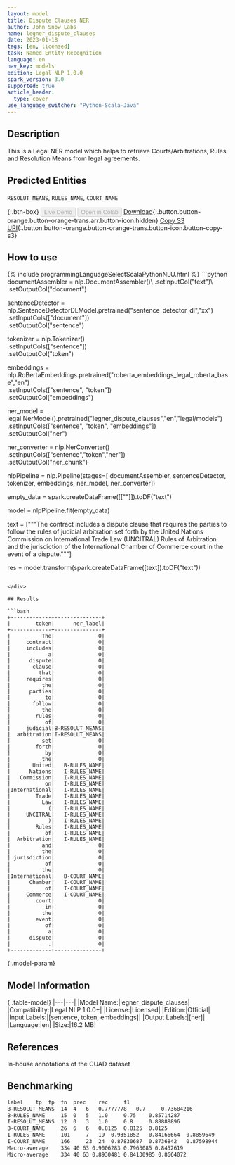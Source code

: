 ```yaml
---
layout: model
title: Dispute Clauses NER
author: John Snow Labs
name: legner_dispute_clauses
date: 2023-01-18
tags: [en, licensed]
task: Named Entity Recognition
language: en
nav_key: models
edition: Legal NLP 1.0.0
spark_version: 3.0
supported: true
article_header:
  type: cover
use_language_switcher: "Python-Scala-Java"
---
```


## Description

This is a Legal NER model which helps to retrieve Courts/Arbitrations, Rules and Resolution Means from legal agreements.

## Predicted Entities

`RESOLUT_MEANS`, `RULES_NAME`, `COURT_NAME`

{:.btn-box}
<button class="button button-orange" disabled>Live Demo</button>
<button class="button button-orange" disabled>Open in Colab</button>
[Download](https://s3.amazonaws.com/auxdata.johnsnowlabs.com/legal/models/legner_dispute_clauses_en_1.0.0_3.0_1674054944954.zip){:.button.button-orange.button-orange-trans.arr.button-icon.hidden}
[Copy S3 URI](s3://auxdata.johnsnowlabs.com/legal/models/legner_dispute_clauses_en_1.0.0_3.0_1674054944954.zip){:.button.button-orange.button-orange-trans.button-icon.button-copy-s3}

## How to use



<div class="tabs-box" markdown="1">
{% include programmingLanguageSelectScalaPythonNLU.html %}
```python
documentAssembler = nlp.DocumentAssembler()\
        .setInputCol("text")\
        .setOutputCol("document")
        
sentenceDetector = nlp.SentenceDetectorDLModel.pretrained("sentence_detector_dl","xx")\
        .setInputCols(["document"])\
        .setOutputCol("sentence")

tokenizer = nlp.Tokenizer()\
        .setInputCols(["sentence"])\
        .setOutputCol("token")

embeddings = nlp.RoBertaEmbeddings.pretrained("roberta_embeddings_legal_roberta_base","en") \
    .setInputCols(["sentence", "token"]) \
    .setOutputCol("embeddings")

ner_model = legal.NerModel().pretrained("legner_dispute_clauses","en","legal/models")\
        .setInputCols(["sentence", "token", "embeddings"])\
        .setOutputCol("ner")

ner_converter = nlp.NerConverter()\
        .setInputCols(["sentence","token","ner"])\
        .setOutputCol("ner_chunk")

nlpPipeline = nlp.Pipeline(stages=[
        documentAssembler,
        sentenceDetector,
        tokenizer,
        embeddings,
        ner_model,
        ner_converter])

empty_data = spark.createDataFrame([[""]]).toDF("text")

model = nlpPipeline.fit(empty_data)

text = ["""The contract includes a dispute clause that requires the parties to follow the rules of judicial arbitration set forth by the United Nations Commission on International Trade Law (UNCITRAL) Rules of Arbitration and the jurisdiction of the International Chamber of Commerce court in the event of a dispute."""]

res = model.transform(spark.createDataFrame([text]).toDF("text"))
```

</div>

## Results

```bash
+-------------+---------------+
|        token|      ner_label|
+-------------+---------------+
|          The|              O|
|     contract|              O|
|     includes|              O|
|            a|              O|
|      dispute|              O|
|       clause|              O|
|         that|              O|
|     requires|              O|
|          the|              O|
|      parties|              O|
|           to|              O|
|       follow|              O|
|          the|              O|
|        rules|              O|
|           of|              O|
|     judicial|B-RESOLUT_MEANS|
|  arbitration|I-RESOLUT_MEANS|
|          set|              O|
|        forth|              O|
|           by|              O|
|          the|              O|
|       United|   B-RULES_NAME|
|      Nations|   I-RULES_NAME|
|   Commission|   I-RULES_NAME|
|           on|   I-RULES_NAME|
|International|   I-RULES_NAME|
|        Trade|   I-RULES_NAME|
|          Law|   I-RULES_NAME|
|            (|   I-RULES_NAME|
|     UNCITRAL|   I-RULES_NAME|
|            )|   I-RULES_NAME|
|        Rules|   I-RULES_NAME|
|           of|   I-RULES_NAME|
|  Arbitration|   I-RULES_NAME|
|          and|              O|
|          the|              O|
| jurisdiction|              O|
|           of|              O|
|          the|              O|
|International|   B-COURT_NAME|
|      Chamber|   I-COURT_NAME|
|           of|   I-COURT_NAME|
|     Commerce|   I-COURT_NAME|
|        court|              O|
|           in|              O|
|          the|              O|
|        event|              O|
|           of|              O|
|            a|              O|
|      dispute|              O|
|            .|              O|
+-------------+---------------+
```

{:.model-param}
## Model Information

{:.table-model}
|---|---|
|Model Name:|legner_dispute_clauses|
|Compatibility:|Legal NLP 1.0.0+|
|License:|Licensed|
|Edition:|Official|
|Input Labels:|[sentence, token, embeddings]|
|Output Labels:|[ner]|
|Language:|en|
|Size:|16.2 MB|

## References

In-house annotations of the CUAD dataset

## Benchmarking

```bash
label	 tp	 fp	 fn	 prec	 rec	 f1
B-RESOLUT_MEANS	 14	 4	 6	 0.7777778	 0.7	 0.73684216
B-RULES_NAME	 15	 0	 5	 1.0	 0.75	 0.85714287
I-RESOLUT_MEANS	 12	 0	 3	 1.0	 0.8	 0.88888896
B-COURT_NAME	 26	 6	 6	 0.8125	 0.8125	 0.8125
I-RULES_NAME	 101	 7	 19	 0.9351852	 0.84166664	 0.8859649
I-COURT_NAME	 166	 23	 24	 0.87830687	 0.8736842	 0.87598944
Macro-average	 334 40 63 0.9006283 0.7963085 0.8452619
Micro-average	 334 40 63 0.8930481 0.84130985 0.8664072
```